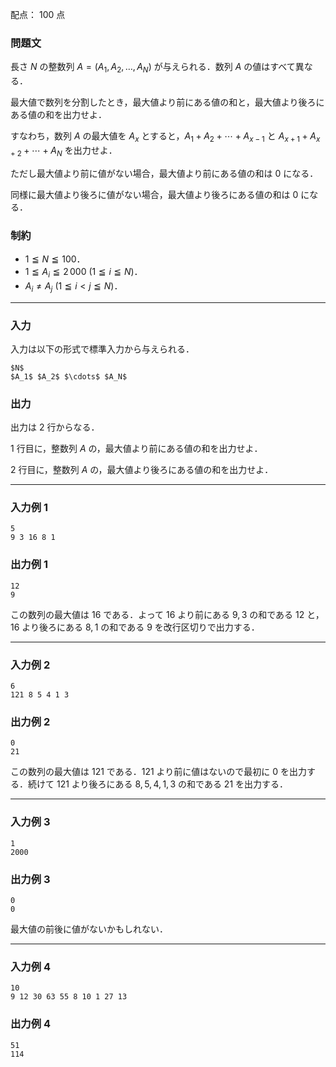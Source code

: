配点： $100$ 点

### 問題文

長さ $N$ の整数列 $A = (A_1, A_2, \ldots, A_N)$ が与えられる．数列 $A$ の値はすべて異なる．

最大値で数列を分割したとき，最大値より前にある値の和と，最大値より後ろにある値の和を出力せよ．

すなわち，数列 $A$ の最大値を $A_x$ とすると，$A_1 + A_2 + \cdots + A_{x - 1}$ と $A_{x + 1} + A_{x + 2} + \cdots +A_N$ を出力せよ．

ただし最大値より前に値がない場合，最大値より前にある値の和は $0$ になる．

同様に最大値より後ろに値がない場合，最大値より後ろにある値の和は $0$ になる．

### 制約

- $1 \leqq N \leqq 100$．
- $1 \leqq A_i \leqq 2\,000$ ($1 \leqq i \leqq N$)．
- $A_i \neq A_j$ ($1 \leqq i < j \leqq N$)．

---

### 入力

入力は以下の形式で標準入力から与えられる．

~~~
$N$
$A_1$ $A_2$ $\cdots$ $A_N$
~~~

### 出力

出力は $2$ 行からなる．

$1$ 行目に，整数列 $A$ の，最大値より前にある値の和を出力せよ．

$2$ 行目に，整数列 $A$ の，最大値より後ろにある値の和を出力せよ．

---

### 入力例 1
~~~
5
9 3 16 8 1
~~~

### 出力例 1
~~~
12
9
~~~

この数列の最大値は $16$ である．よって $16$ より前にある $9,3$ の和である $12$ と，$16$ より後ろにある $8,1$ の和である $9$ を改行区切りで出力する．

---

### 入力例 2
~~~
6
121 8 5 4 1 3
~~~

### 出力例 2
~~~
0
21
~~~

この数列の最大値は $121$ である．$121$ より前に値はないので最初に $0$ を出力する．続けて $121$ より後ろにある $8,5,4,1,3$ の和である $21$ を出力する．

---

### 入力例 3
~~~
1
2000
~~~

### 出力例 3
~~~
0
0
~~~

最大値の前後に値がないかもしれない．

---

### 入力例 4
~~~
10
9 12 30 63 55 8 10 1 27 13
~~~

### 出力例 4
~~~
51
114
~~~
